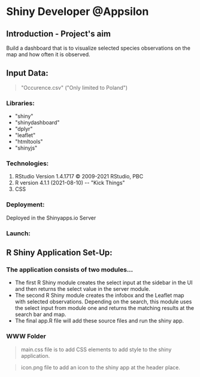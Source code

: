 # Shiny Developer @Appsilon
## Introduction - Project's aim
Build a dashboard that is to visualize selected species observations on the map and how often it is observed.
## Input Data:
>"Occurence.csv" ("Only limited to Poland")
### Libraries:
  * "shiny"
  * "shinydashboard"
  * "dplyr"
  * "leaflet"
  * "htmltools"
  * "shinyjs"
### Technologies: 
1. RStudio
Version 1.4.1717
© 2009-2021 RStudio, PBC
2. R version 4.1.1 (2021-08-10) -- "Kick Things"
3. CSS

### Deployment:
Deployed in the Shinyapps.io Server
### Launch:

## R Shiny Application Set-Up:
### The application consists of two modules...

* The first R Shiny module creates the select input at the sidebar in the  UI and then returns the select value in the server module.
* The second R Shiny module creates the infobox and the Leaflet map with selected observations. Depending on the search, this module uses the select input from module one and returns the matching results at the search bar and map.
* The final app.R file will add these source files and run the shiny app.

### WWW Folder
>  main.css file is to add CSS elements to add style to the shiny application.

>   icon.png file to add an icon to the shiny app at the header place.
